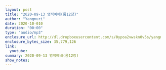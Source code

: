 ```yaml
---
layout: post
title: "2020-09-13 영적예배(롬12장)"
author: "Yangnuri"
date: 2020-10-010
duration: "00:00"
type: "audio/mp3"
enclosure_url: http://dl.dropboxusercontent.com/s/0ypoa2vwskn0v5s/yangnurichurch200913.mp3
enclosure_bytes_size: 35,779,126
link:
  youtube: 
summary: 2020-09-13 영적예배(롬12장)
show_notes:
---
```


